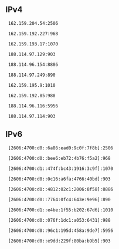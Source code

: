 ## IPv4
```
 162.159.204.54:2506
```
```
 162.159.192.227:968
```
```
 162.159.193.17:1070
```
```
 188.114.97.129:903
```
```
 188.114.96.154:8886
```
```
 188.114.97.249:890
```
```
 162.159.195.9:1010
```
```
 162.159.192.85:988
```
```
 188.114.96.116:5956
```
```
 188.114.97.114:903
```

## IPv6
```
 [2606:4700:d0::6a86:ead0:9c0f:7f8b]:2506
```
```
 [2606:4700:d0::bee6:eb72:4b76:f5a2]:968
```
```
 [2606:4700:d1::474f:bc43:1916:3c9f]:1070
```
```
 [2606:4700:d0::0c16:a6fa:4766:40bd]:903
```
```
 [2606:4700:d0::4812:02c1:2006:8f58]:8886
```
```
 [2606:4700:d0::7764:0fc4:643e:9e96]:890
```
```
 [2606:4700:d1::e4be:1f55:b202:67d6]:1010
```
```
 [2606:4700:d0::076f:1dc1:a053:6431]:988
```
```
 [2606:4700:d0::96c1:195d:458a:9de7]:5956
```
```
 [2606:4700:d0::e9dd:229f:80ba:b9b5]:903
```
